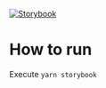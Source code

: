 [![Storybook](https://cdn.jsdelivr.net/gh/storybookjs/brand@master/badge/badge-storybook.svg)](https://5f719b79c2a68e87201647bd--inspiring-hermann-3d9ae8.netlify.app/?path=/story/navbartogglebutton--button)

# How to run

Execute `yarn storybook`
